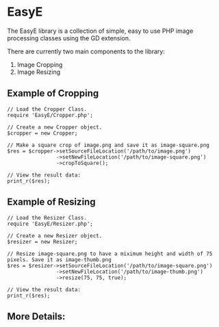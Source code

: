EasyE
============

The EasyE library is a collection of simple, easy to use PHP image processing classes using the GD extension.

There are currently two main components to the library:

1.  Image Cropping
2.  Image Resizing

Example of Cropping
-------------------------
<pre><code>// Load the Cropper Class.
require 'EasyE/Cropper.php';

// Create a new Cropper object.
$cropper = new Cropper;

// Make a square crop of image.png and save it as image-square.png
$res = $cropper->setSourceFileLocation('/path/to/image.png')
                ->setNewFileLocation('/path/to/image-square.png')
                ->cropToSquare();  
                
// View the result data:
print_r($res);</code></pre>

Example of Resizing
-------------------------
<pre><code>// Load the Resizer Class.
require 'EasyE/Resizer.php';

// Create a new Resizer object.
$resizer = new Resizer;

// Resize image-square.png to have a miximum height and width of 75 pixels. Save it as image-thumb.png
$res = $resizer->setSourceFileLocation('/path/to/image-square.png')
                ->setNewFileLocation('/path/to/image-thumb.png')
                ->resize(75, 75, true);  
                
// View the result data:
print_r($res);</code></pre>

More Details:
-------------------------
